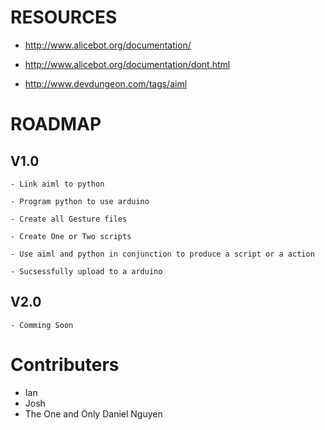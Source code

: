 # RESOURCES
 
  - http://www.alicebot.org/documentation/
 
  - http://www.alicebot.org/documentation/dont.html
  
  - http://www.devdungeon.com/tags/aiml
  
  

# ROADMAP


  ## V1.0
    
    - Link aiml to python
    
    - Program python to use arduino
    
    - Create all Gesture files
    
    - Create One or Two scripts
    
    - Use aiml and python in conjunction to produce a script or a action
    
    - Sucsessfully upload to a arduino
  

  ## V2.0
  
    - Comming Soon

# Contributers

  - Ian
  - Josh
  - The One and Only Daniel Nguyen

